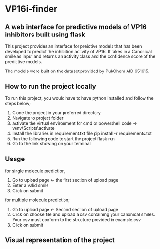 # VP16i-finder

## A web interface for predictive models of VP16 inhibitors built using flask

This project provides an interface for preictive models that has been developed to predict the inhibition activity of VP16. It takes in a Canonical smile as input and returns an activity class and the confidence score of the predictive models.

The models were built on the dataset provided by PubChem AID 651615.


## How to run the project locally
To run this project, you would have to have python installed and follow the steps below;

1. Clone the project in your preferred directory
2. Navigate to project folder
3. activate the virtual environment
for cmd or powershell
code -> venv\Scripts\activate
4. Install the libraries in requirement.txt file
pip install -r requirements.txt
5. Run the following code to start the project
flask run
6. Go to the link showing on your terminal

## Usage
for single molecule prediction,
1. Go to upload page <- the first section of upload page
2. Enter a valid smile
3. Click on submit

for multiple molecule prediction;
1. Go to upload page <- Second section of upload page
2. Click on choose file and upload a csv containing your canonical smiles. Your csv must conform to the structure provided in example.csv
3. Click on submit

## Visual representation of the project